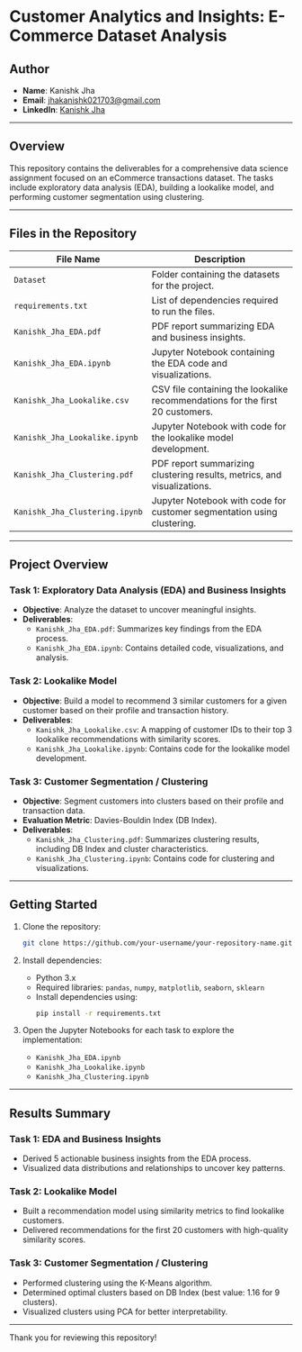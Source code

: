 # Customer Analytics and Insights: E-Commerce Dataset Analysis

## **Author**
- **Name**: Kanishk Jha
- **Email**: jhakanishk021703@gmail.com
- **LinkedIn**: [Kanishk Jha](https://linkedin.com/in/jha02--kanishk)

---

## **Overview**
This repository contains the deliverables for a comprehensive data science assignment focused on an eCommerce transactions dataset. The tasks include exploratory data analysis (EDA), building a lookalike model, and performing customer segmentation using clustering.

---

## **Files in the Repository**

| File Name                          | Description                                                                 |
|------------------------------------|-----------------------------------------------------------------------------|
| `Dataset`                         | Folder containing the datasets for the project.                            |
| `requirements.txt`                | List of dependencies required to run the files.                            |
| `Kanishk_Jha_EDA.pdf`             | PDF report summarizing EDA and business insights.                          |
| `Kanishk_Jha_EDA.ipynb`           | Jupyter Notebook containing the EDA code and visualizations.               |
| `Kanishk_Jha_Lookalike.csv`       | CSV file containing the lookalike recommendations for the first 20 customers. |
| `Kanishk_Jha_Lookalike.ipynb`     | Jupyter Notebook with code for the lookalike model development.            |
| `Kanishk_Jha_Clustering.pdf`      | PDF report summarizing clustering results, metrics, and visualizations.    |
| `Kanishk_Jha_Clustering.ipynb`    | Jupyter Notebook with code for customer segmentation using clustering.     |

---

## **Project Overview**

### **Task 1: Exploratory Data Analysis (EDA) and Business Insights**
- **Objective**: Analyze the dataset to uncover meaningful insights.
- **Deliverables**:
  - `Kanishk_Jha_EDA.pdf`: Summarizes key findings from the EDA process.
  - `Kanishk_Jha_EDA.ipynb`: Contains detailed code, visualizations, and analysis.

### **Task 2: Lookalike Model**
- **Objective**: Build a model to recommend 3 similar customers for a given customer based on their profile and transaction history.
- **Deliverables**:
  - `Kanishk_Jha_Lookalike.csv`: A mapping of customer IDs to their top 3 lookalike recommendations with similarity scores.
  - `Kanishk_Jha_Lookalike.ipynb`: Contains code for the lookalike model development.

### **Task 3: Customer Segmentation / Clustering**
- **Objective**: Segment customers into clusters based on their profile and transaction data.
- **Evaluation Metric**: Davies-Bouldin Index (DB Index).
- **Deliverables**:
  - `Kanishk_Jha_Clustering.pdf`: Summarizes clustering results, including DB Index and cluster characteristics.
  - `Kanishk_Jha_Clustering.ipynb`: Contains code for clustering and visualizations.

---

## **Getting Started**

1. Clone the repository:
   ```bash
   git clone https://github.com/your-username/your-repository-name.git
   ```

2. Install dependencies:
   - Python 3.x
   - Required libraries: `pandas`, `numpy`, `matplotlib`, `seaborn`, `sklearn`
   - Install dependencies using:
     ```bash
     pip install -r requirements.txt
     ```

3. Open the Jupyter Notebooks for each task to explore the implementation:
   - `Kanishk_Jha_EDA.ipynb`
   - `Kanishk_Jha_Lookalike.ipynb`
   - `Kanishk_Jha_Clustering.ipynb`

---

## **Results Summary**

### **Task 1: EDA and Business Insights**
- Derived 5 actionable business insights from the EDA process.
- Visualized data distributions and relationships to uncover key patterns.

### **Task 2: Lookalike Model**
- Built a recommendation model using similarity metrics to find lookalike customers.
- Delivered recommendations for the first 20 customers with high-quality similarity scores.

### **Task 3: Customer Segmentation / Clustering**
- Performed clustering using the K-Means algorithm.
- Determined optimal clusters based on DB Index (best value: 1.16 for 9 clusters).
- Visualized clusters using PCA for better interpretability.

---
Thank you for reviewing this repository!
